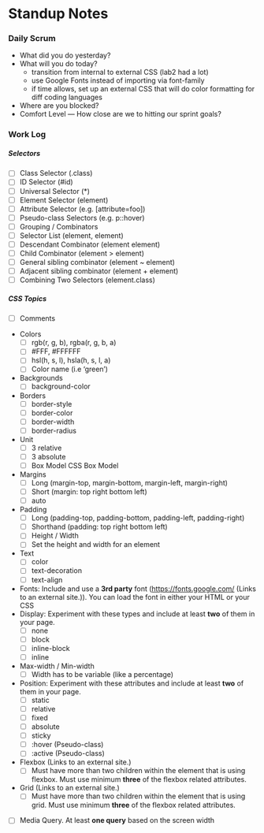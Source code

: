 # Standup Notes

### Daily Scrum
- What did you do yesterday?
- What will you do today?
   - transition from internal to external CSS (lab2 had a lot)
   - use Google Fonts instead of importing via font-family
   - if time allows, set up an external CSS that will do color formatting for diff coding languages
- Where are you blocked?
- Comfort Level — How close are we to hitting our sprint goals?

### Work Log

##### Selectors
- [ ] Class Selector (.class)
- [ ] ID Selector (#id)
- [ ] Universal Selector (*)
- [ ] Element Selector (element)
- [ ] Attribute Selector (e.g. [attribute=foo])
- [ ] Pseudo-class Selectors (e.g. p::hover)
- [ ] Grouping / Combinators
- [ ] Selector List (element, element)
- [ ] Descendant Combinator (element element)
- [ ] Child Combinator (element > element)
- [ ] General sibling combinator (element ~ element)
- [ ] Adjacent sibling combinator (element + element)
- [ ] Combining Two Selectors (element.class)

##### CSS Topics       
- [ ] Comments
- Colors
   - [ ] rgb(r, g, b), rgba(r, g, b, a)
   - [ ] #FFF, #FFFFFF
   - [ ] hsl(h, s, l),  hsla(h, s, l, a)
   - [ ] Color name (i.e ‘green’)
- Backgrounds
   - [ ] background-color
- Borders
   - [ ] border-style
   - [ ] border-color
   - [ ] border-width
   - [ ] border-radius
- Unit
   - [ ] 3 relative
   - [ ] 3 absolute
   - [ ] Box Model CSS Box Model
- Margins
   - [ ] Long (margin-top, margin-bottom, margin-left, margin-right)
   - [ ] Short (margin: top right bottom left)
   - [ ] auto
- Padding
   - [ ] Long (padding-top, padding-bottom, padding-left, padding-right)
   - [ ] Shorthand (padding: top right bottom left)
   - [ ] Height / Width
   - [ ] Set the height and width for an element
- Text
   - [ ] color
   - [ ] text-decoration
   - [ ] text-align
- Fonts: Include and use a **3rd party** font (https://fonts.google.com/ (Links to an external site.)). You can load the font in either your HTML or your CSS
- Display: Experiment with these types and include at least **two** of them in your page.
   - [ ] none
   - [ ] block
   - [ ] inline-block
   - [ ] inline
- Max-width / Min-width
   - [ ] Width has to be variable (like a percentage)
- Position: Experiment with these attributes and include at least **two** of them in your page.
   - [ ] static
   - [ ] relative
   - [ ] fixed
   - [ ] absolute
   - [ ] sticky 
   - [ ] :hover (Pseudo-class)
   - [ ] :active (Pseudo-class)
- Flexbox (Links to an external site.)
   - [ ] Must have more than two children within the element that is using flexbox. Must use minimum **three** of the flexbox related attributes.
- Grid (Links to an external site.)
   - [ ] Must have more than two children within the element that is using grid. Must use minimum **three** of the flexbox related attributes.
- [ ] Media Query. At least **one query** based on the screen width
